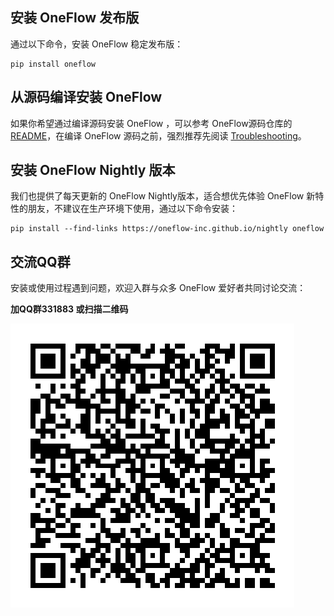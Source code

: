 ## 安装 OneFlow 发布版

通过以下命令，安装 OneFlow 稳定发布版：

```shell
pip install oneflow
```

## 从源码编译安装 OneFlow

如果你希望通过编译源码安装 OneFlow ，可以参考 OneFlow源码仓库的[README](https://github.com/Oneflow-Inc/oneflow/blob/develop/README.md)，在编译 OneFlow 源码之前，强烈推荐先阅读 [Troubleshooting](https://github.com/Oneflow-Inc/oneflow/blob/develop/docs/source/troubleshooting.md)。

## 安装 OneFlow Nightly 版本

我们也提供了每天更新的 OneFlow Nightly版本，适合想优先体验 OneFlow 新特性的朋友，不建议在生产环境下使用，通过以下命令安装：

```shell
pip install --find-links https://oneflow-inc.github.io/nightly oneflow
``` 

## 交流QQ群
安装或使用过程遇到问题，欢迎入群与众多 OneFlow 爱好者共同讨论交流：

**加QQ群331883 或扫描二维码**

![qq group](../contribute/imgs/qq_group.png)